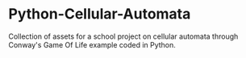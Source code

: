 # Python-Cellular-Automata
Collection of assets for a school project on cellular automata through Conway's Game Of Life example coded in Python.
